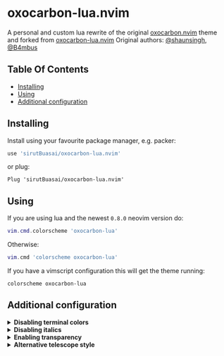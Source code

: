 # oxocarbon-lua.nvim

A personal and custom lua rewrite of the original [oxocarbon.nvim](https://github.com/nyoom-engineering/oxocarbon.nvim) theme and forked from [oxocarbon-lua.nvim](https://github.com/B4mbus/oxocarbon-lua.nvim)
Original authors: [@shaunsingh](https://github.com/shaunsingh), [@B4mbus](https://github.com/B4mbus)

## Table Of Contents

- [Installing](#installing)
- [Using](#using)
- [Additional configuration](#additional-configuration)

## Installing

Install using your favourite package manager, e.g. packer:
```lua
use 'sirutBuasai/oxocarbon-lua.nvim'
```
or plug:
```vim
Plug 'sirutBuasai/oxocarbon-lua.nvim'
```

## Using

If you are using lua and the newest `0.8.0` neovim version do:
```lua
vim.cmd.colorscheme 'oxocarbon-lua'
```
Otherwise:
```lua
vim.cmd 'colorscheme oxocarbon-lua'
```

If you have a vimscript configuration this will get the theme running:
```vim
colorscheme oxocarbon-lua
```

## Additional configuration


<details>
	<summary><b>Disabling terminal colors</b></summary>

<br/>

The original theme sets the terminal colors to oxocarbon's pallete, but it seems like a lot of tools use only the few first (black and white), which can make the usage of the terminal really annoying.
```lua
vim.g.oxocarbon_lua_keep_terminal = true
```
or
```vim
let g:oxocarbon_lua_keep_terminal = 1
```

</details>


<details>
	<summary><b>Disabling italics</b></summary>

<br/>

```lua
vim.g.oxocarbon_lua_disable_italic = true
```
or
```vim
let g:oxocarbon_lua_disable_italic = 1
```

</details>

<details>
	<summary><b>Enabling transparency</b></summary>

<br/>

```lua
vim.g.oxocarbon_lua_transparent = true
```
or
```vim
let g:oxocarbon_lua_transparent = 1
```

</details>

<details>
	<summary><b>Alternative telescope style</b></summary>

<br/>

The original's telescope looks like this:
![Original telescope](../media/telescope-normal.png?raw=true)

With this variable set it will look like this:
![Original telescope](../media/telescope-alternative.png?raw=true)

```lua
vim.g.oxocarbon_lua_alternative_telescope = true
```
or
```vim
let g:oxocarbon_lua_alternative_telescope = 1
```

</details>
